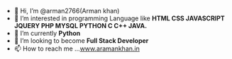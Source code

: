 - 👋 Hi, I’m @arman2766(Arman khan)
- 👀 I’m interested in programming Language like <b>HTML CSS JAVASCRIPT JQUERY PHP MYSQL PYTHON C C++ JAVA.</b>
- 🌱 I’m currently <b>Python</b>
- 💞️  I’m looking to become <b>Full Stack Developer</b>
- 📫 How to reach me ...www.aramankhan.in

<!---
arman2766/arman2766 is a ✨ special ✨ repository because its `README.md` (this file) appears on your GitHub profile.
You can click the Preview link to take a look at your changes.
--->
